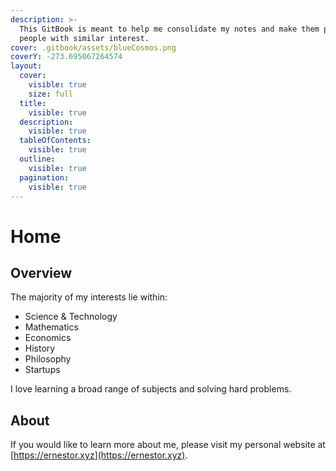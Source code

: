 ```yaml
---
description: >-
  This GitBook is meant to help me consolidate my notes and make them public for
  people with similar interest.
cover: .gitbook/assets/blueCosmos.png
coverY: -273.695067264574
layout:
  cover:
    visible: true
    size: full
  title:
    visible: true
  description:
    visible: true
  tableOfContents:
    visible: true
  outline:
    visible: true
  pagination:
    visible: true
---
```


# Home

## Overview

The majority of my interests lie within:

* Science & Technology
* Mathematics
* Economics
* History
* Philosophy
* Startups

I love learning a broad range of subjects and solving hard problems.

## About

If you would like to learn more about me, please visit my personal website at [https://ernestor.xyz](https://ernestor.xyz).
